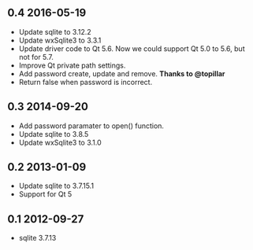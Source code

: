 ## 0.4 2016-05-19
* Update sqlite to 3.12.2
* Update wxSqlite3 to 3.3.1
* Update driver code to Qt 5.6. Now we could support Qt 5.0 to 5.6, but not for 5.7.
* Improve Qt private path settings.
* Add password create, update and remove. **Thanks to @topillar**
* Return false when password is incorrect.

## 0.3 2014-09-20
* Add password paramater to open() function.
* Update sqlite to 3.8.5
* Update wxSqlite3 to 3.1.0

## 0.2 2013-01-09
* Update sqlite to 3.7.15.1
* Support for Qt 5

## 0.1 2012-09-27
* sqlite 3.7.13